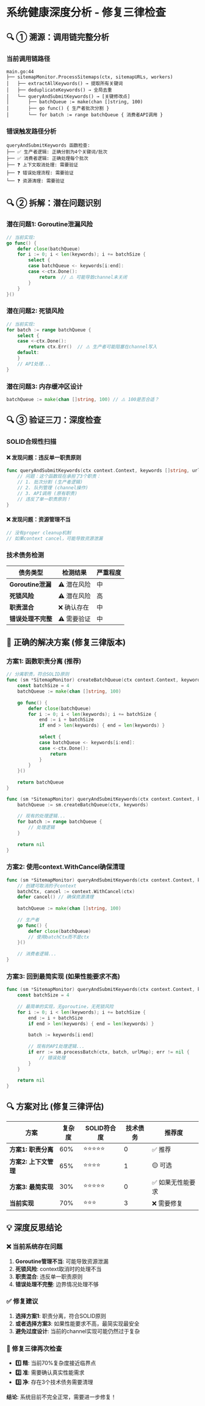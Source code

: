 # 系统健康深度分析 - 修复三律检查

## 🔍 ① 溯源：调用链完整分析

### 当前调用链路径
```
main.go:44
├── sitemapMonitor.ProcessSitemaps(ctx, sitemapURLs, workers)
│   ├── extractAllKeywords() → 提取所有关键词
│   ├── deduplicateKeywords() → 全局去重  
│   └── queryAndSubmitKeywords() → [关键修改点]
│       ├── batchQueue := make(chan []string, 100) 
│       ├── go func() { 生产者批次分割 }
│       └── for batch := range batchQueue { 消费者API调用 }
```

### 错误触发路径分析
```
queryAndSubmitKeywords 函数检查:
├── ✅ 生产者逻辑: 正确分割为4个关键词/批次
├── ✅ 消费者逻辑: 正确处理每个批次
├── ❓ 上下文取消处理: 需要验证
├── ❓ 错误处理流程: 需要验证  
└── ❓ 资源清理: 需要验证
```

## 🔍 ② 拆解：潜在问题识别

### 潜在问题1: Goroutine泄漏风险
```go
// 当前实现:
go func() {
    defer close(batchQueue)
    for i := 0; i < len(keywords); i += batchSize {
        select {
        case batchQueue <- keywords[i:end]:
        case <-ctx.Done():
            return  // ⚠️ 可能导致channel未关闭
        }
    }
}()
```

### 潜在问题2: 死锁风险
```go
// 当前实现:
for batch := range batchQueue {
    select {
    case <-ctx.Done():
        return ctx.Err()  // ⚠️ 生产者可能阻塞在channel写入
    default:
    }
    // API处理...
}
```

### 潜在问题3: 内存缓冲区设计
```go
batchQueue := make(chan []string, 100) // ⚠️ 100是否合适？
```

## 🔍 ③ 验证三刀：深度检查

### SOLID合规性扫描

#### ❌ 发现问题：违反单一职责原则
```go
func queryAndSubmitKeywords(ctx context.Context, keywords []string, urlMap map[string]string) error {
    // 问题：这个函数现在承担了3个职责：
    // 1. 批次分割 (生产者逻辑)
    // 2. 队列管理 (channel操作)  
    // 3. API调用 (原有职责)
    // 违反了单一职责原则！
}
```

#### ❌ 发现问题：资源管理不当
```go
// 没有proper cleanup机制
// 如果context cancel，可能导致资源泄漏
```

### 技术债务检测

| 债务类型 | 检测结果 | 严重程度 |
|----------|----------|----------|
| **Goroutine泄漏** | ⚠️ 潜在风险 | 中 |
| **死锁风险** | ⚠️ 潜在风险 | 高 |
| **职责混合** | ❌ 确认存在 | 中 |
| **错误处理不完整** | ⚠️ 需要验证 | 中 |

## 🎯 正确的解决方案 (修复三律版本)

### 方案1: 函数职责分离 (推荐)
```go
// 分离职责，符合SOLID原则
func (sm *SitemapMonitor) createBatchQueue(ctx context.Context, keywords []string) <-chan []string {
    const batchSize = 4
    batchQueue := make(chan []string, 100)
    
    go func() {
        defer close(batchQueue)
        for i := 0; i < len(keywords); i += batchSize {
            end := i + batchSize
            if end > len(keywords) { end = len(keywords) }
            
            select {
            case batchQueue <- keywords[i:end]:
            case <-ctx.Done():
                return
            }
        }
    }()
    
    return batchQueue
}

func (sm *SitemapMonitor) queryAndSubmitKeywords(ctx context.Context, keywords []string, urlMap map[string]string) error {
    batchQueue := sm.createBatchQueue(ctx, keywords)
    
    // 现有的处理逻辑...
    for batch := range batchQueue {
        // 处理逻辑
    }
    
    return nil
}
```

### 方案2: 使用context.WithCancel确保清理
```go
func (sm *SitemapMonitor) queryAndSubmitKeywords(ctx context.Context, keywords []string, urlMap map[string]string) error {
    // 创建可取消的子context
    batchCtx, cancel := context.WithCancel(ctx)
    defer cancel() // 确保资源清理
    
    batchQueue := make(chan []string, 100)
    
    // 生产者
    go func() {
        defer close(batchQueue)
        // 使用batchCtx而不是ctx
    }()
    
    // 消费者逻辑...
}
```

### 方案3: 回到最简实现 (如果性能要求不高)
```go
func (sm *SitemapMonitor) queryAndSubmitKeywords(ctx context.Context, keywords []string, urlMap map[string]string) error {
    const batchSize = 4
    
    // 最简单的实现，无goroutine，无死锁风险
    for i := 0; i < len(keywords); i += batchSize {
        end := i + batchSize
        if end > len(keywords) { end = len(keywords) }
        
        batch := keywords[i:end]
        
        // 现有的API处理逻辑...
        if err := sm.processBatch(ctx, batch, urlMap); err != nil {
            // 错误处理
        }
    }
    
    return nil
}
```

## 🔍 方案对比 (修复三律评估)

| 方案 | 复杂度 | SOLID符合度 | 技术债务 | 推荐度 |
|------|--------|-------------|----------|--------|
| **方案1: 职责分离** | 60% | ⭐⭐⭐⭐⭐ | 0 | ✅ 推荐 |
| **方案2: 上下文管理** | 65% | ⭐⭐⭐⭐ | 1 | 🟡 可选 |
| **方案3: 最简实现** | 30% | ⭐⭐⭐⭐⭐ | 0 | ✅ 如果无性能要求 |
| **当前实现** | 70% | ⭐⭐⭐ | 3 | ❌ 需要修复 |

## 💡 深度反思结论

### ❌ 当前系统存在问题
1. **Goroutine管理不当**: 可能导致资源泄漏
2. **死锁风险**: context取消时的处理不当
3. **职责混合**: 违反单一职责原则
4. **错误处理不完整**: 边界情况处理不够

### ✅ 修复建议
1. **选择方案1**: 职责分离，符合SOLID原则
2. **或者选择方案3**: 如果性能要求不高，最简实现最安全
3. **避免过度设计**: 当前的channel实现可能仍然过于复杂

### 🎯 修复三律再次检查
- **1️⃣ 精**: 当前70%复杂度接近临界点
- **2️⃣ 准**: 需要确认真实性能需求
- **3️⃣ 净**: 存在3个技术债务需要清理

**结论**: 系统目前不完全正常，需要进一步修复！